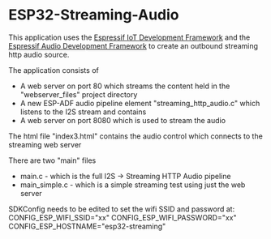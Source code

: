 ESP32-Streaming-Audio
=====================

This application uses the [Espressif IoT Development Framework](https://github.com/espressif/esp-idf) and the [Espressif Audio Development Framework](https://github.com/espressif/esp-adf) to create an outbound streaming http audio source.

The application consists of
* A web server on port 80 which streams the content held in the "webserver_files" project directory
* A new ESP-ADF audio pipeline element "streaming_http_audio.c" which listens to the I2S stream and contains
* A web server on port 8080 which is used to stream the audio

The html file "index3.html" contains the audio control which connects to the streaming web server

There are two "main" files
* main.c - which is the full I2S -> Streaming HTTP Audio pipeline
* main_simple.c - which is a simple streaming test using just the web server

SDKConfig needs to be edited to set the wifi SSID and password at:
CONFIG_ESP_WIFI_SSID="xx"
CONFIG_ESP_WIFI_PASSWORD="xx"
CONFIG_ESP_HOSTNAME="esp32-streaming"
